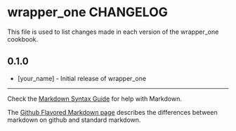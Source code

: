 wrapper_one CHANGELOG
=====================

This file is used to list changes made in each version of the wrapper_one cookbook.

0.1.0
-----
- [your_name] - Initial release of wrapper_one

- - -
Check the [Markdown Syntax Guide](http://daringfireball.net/projects/markdown/syntax) for help with Markdown.

The [Github Flavored Markdown page](http://github.github.com/github-flavored-markdown/) describes the differences between markdown on github and standard markdown.
